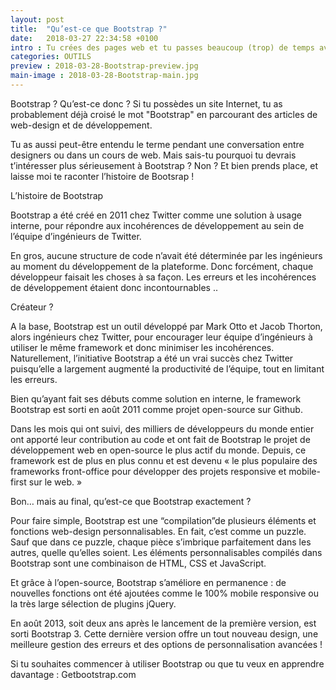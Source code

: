 ```yaml
---
layout: post
title:  "Qu’est-ce que Bootstrap ?"
date:   2018-03-27 22:34:58 +0100
intro : Tu crées des pages web et tu passes beaucoup (trop) de temps avec le CSS? Bootstrap peut t'aider !
categories: OUTILS
preview : 2018-03-28-Bootstrap-preview.jpg
main-image : 2018-03-28-Bootstrap-main.jpg
---
```



Bootstrap ? Qu’est-ce donc ? Si tu possèdes un site Internet, tu as probablement déjà croisé le mot "Bootstrap" en parcourant des articles de web-design et de développement.

Tu as aussi peut-être entendu le terme pendant une conversation entre designers ou dans un cours de web. Mais sais-tu pourquoi tu devrais t’intéresser plus sérieusement à Bootstrap ? Non ? Et bien prends place, et laisse moi te raconter l’histoire de Bootsrap !

L’histoire de Bootstrap

Bootstrap a été créé en 2011 chez Twitter comme une solution à usage interne, pour répondre aux incohérences de développement au sein de l’équipe d’ingénieurs de Twitter.

En gros, aucune structure de code n’avait été déterminée par les ingénieurs au moment du développement de la plateforme. Donc forcément, chaque développeur faisait les choses à sa façon. Les erreurs et les incohérences de développement étaient donc incontournables ..


Créateur ?

A la base, Bootstrap est un outil développé par Mark Otto et Jacob Thorton, alors ingénieurs chez Twitter, pour encourager leur équipe d’ingénieurs à utiliser le même framework et donc minimiser les incohérences. Naturellement, l’initiative Bootstrap a été un vrai succès chez Twitter puisqu’elle a largement augmenté la productivité de l’équipe, tout en limitant les erreurs.

Bien qu’ayant fait ses débuts comme solution en interne, le framework Bootstrap est sorti en août 2011 comme projet open-source sur Github.

Dans les mois qui ont suivi, des milliers de développeurs du monde entier ont apporté leur contribution au code et ont fait de Bootstrap le projet de développement web en open-source le plus actif du monde. Depuis, ce framework est de plus en plus connu et est devenu « le plus populaire des frameworks front-office pour développer des projets responsive et mobile-first sur le web. »

Bon… mais au final, qu’est-ce que Bootstrap exactement ?

Pour faire simple, Bootstrap est une “compilation”de plusieurs éléments et fonctions web-design personnalisables. En fait, c’est comme un puzzle. Sauf que dans ce puzzle, chaque pièce s’imbrique parfaitement dans les autres, quelle qu’elles soient. Les éléments personnalisables compilés dans Bootstrap sont une combinaison de HTML, CSS et JavaScript.

Et grâce à l’open-source, Bootstrap s’améliore en permanence : de nouvelles fonctions ont été ajoutées comme le 100% mobile responsive ou la très large sélection de plugins jQuery.

En août 2013, soit deux ans après le lancement de la première version, est sorti Bootstrap 3. Cette dernière version offre un tout nouveau design, une meilleure gestion des erreurs et des options de personnalisation avancées !

Si tu souhaites commencer à utiliser Bootstrap ou que tu veux en apprendre davantage : Getbootstrap.com
